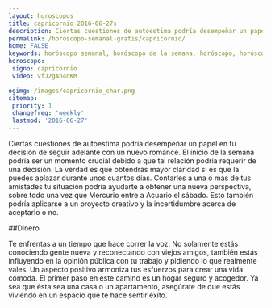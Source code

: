 ```yaml
---
layout: horoscopos
title: capricornio 2016-06-27s 
description: Ciertas cuestiones de autoestima podría desempeñar un papel en tu decisión de seguir adelante con un nuevo romance. El inicio de la semana podría ser un momento crucial debido a que tal relación podría requerir de una decisión. La verdad es que obtendrás mayor claridad si es que la puedes aplazar durante unos cuantos días. Contarles a una o más de tus amistades tu situación podría ayudarte a obtener una nueva perspectiva, sobre todo una vez que Mercurio entre a Acuario el sábado. Esto también podría aplicarse a un proyecto creativo y la incertidumbre acerca de aceptarlo o no.
permalink: /horoscopo-semanal-gratis/capricornio/
home: FALSE
keywords: horóscopo semanal, horóscopo de la semana, horóscopo, horóscopo gratis,horóscopos, horóscopo esperanza gracia, horoscopos capricornio la semana, horóscopos gratis, Tarot, Astrologia, Zodíaco, capricornio, horoscopo gratis
horoscopo:
 signo: capricornio
 video: vfJ2gAn4nKM

ogimg: /images/capricornio_char.png
sitemap:
 priority: 1
 changefreq: 'weekly'
 lastmod: '2016-06-27'
---
```



Ciertas cuestiones de autoestima podría desempeñar un papel en tu decisión de seguir adelante con un nuevo romance. El inicio de la semana podría ser un momento crucial debido a que tal relación podría requerir de una decisión. La verdad es que obtendrás mayor claridad si es que la puedes aplazar durante unos cuantos días. Contarles a una o más de tus amistades tu situación podría ayudarte a obtener una nueva perspectiva, sobre todo una vez que Mercurio entre a Acuario el sábado. Esto también podría aplicarse a un proyecto creativo y la incertidumbre acerca de aceptarlo o no.

##Dinero

Te enfrentas a un tiempo que hace correr la voz. No solamente estás conociendo gente nueva y reconectando con viejos amigos, también estás influyendo en la opinión pública con tu trabajo y pidiendo lo que realmente vales. Un aspecto positivo armoniza tus esfuerzos para crear una vida cómoda. El primer paso en este camino es un hogar seguro y acogedor. Ya sea que ésta sea una casa o un apartamento, asegúrate de que estás viviendo en un espacio que te hace sentir éxito.